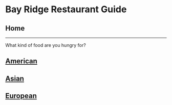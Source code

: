 # Bay Ridge Restaurant Guide
## Home
---
What kind of food are you hungry for?
## [American](american/american.md)
## [Asian](asian/asian.md)
## [European](European/european.md)
